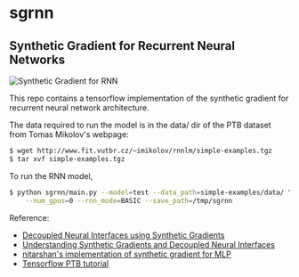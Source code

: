 # sgrnn

## Synthetic Gradient for Recurrent Neural Networks

![Synthetic Gradient for RNN](img/sgrnn.gif?raw=true)

This repo contains a tensorflow implementation of the synthetic gradient for recurrent neural network architecture.




The data required to run the model is in the data/ dir of the
PTB dataset from Tomas Mikolov's webpage:
```bash
$ wget http://www.fit.vutbr.cz/~imikolov/rnnlm/simple-examples.tgz
$ tar xvf simple-examples.tgz

```
To run the RNN model,
```bash
$ python sgrnn/main.py --model=test --data_path=simple-examples/data/ \
    --num_gpus=0 --rnn_mode=BASIC --save_path=/tmp/sgrnn
```

Reference:
- [Decoupled Neural Interfaces using Synthetic Gradients](https://arxiv.org/abs/1608.05343) 
- [Understanding Synthetic Gradients and Decoupled Neural Interfaces](https://arxiv.org/abs/1703.00522)
- [nitarshan's implementation of synthetic gradient for MLP](https://github.com/nitarshan/decoupled-neural-interfaces)
- [Tensorflow PTB tutorial](https://github.com/tensorflow/models/tree/master/tutorials/rnn/ptb)